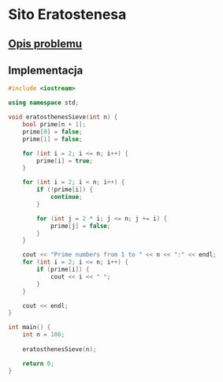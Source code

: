 # Sito Eratostenesa

## [Opis problemu](../../../../algorithms/integers/eratosthenes-sieve.md)

## Implementacja

```cpp linenums="1"
#include <iostream>

using namespace std;

void eratosthenesSieve(int n) {
    bool prime[n + 1];
    prime[0] = false;
    prime[1] = false;

    for (int i = 2; i <= n; i++) {
        prime[i] = true;
    }

    for (int i = 2; i < n; i++) {
        if (!prime[i]) {
            continue;
        }

        for (int j = 2 * i; j <= n; j += i) {
            prime[j] = false;
        }
    }

    cout << "Prime numbers from 1 to " << n << ":" << endl;
    for (int i = 2; i <= n; i++) {
        if (prime[i]) {
            cout << i << " ";
        }
    }

    cout << endl;
}

int main() {
    int n = 100;
    
    eratosthenesSieve(n);

    return 0;
}
```
